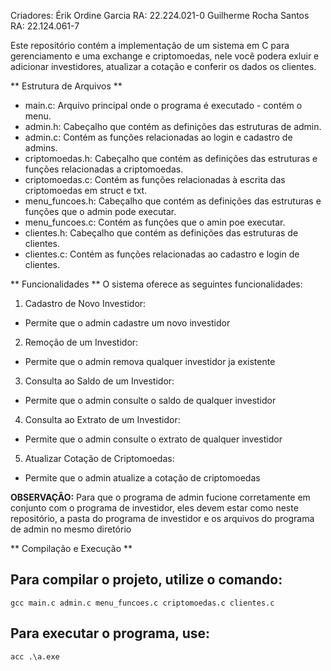 Criadores: 
Érik Ordine Garcia     RA: 22.224.021-0
Guilherme Rocha Santos RA: 22.124.061-7

Este repositório contém a implementação de um sistema em C para gerenciamento e uma exchange e criptomoedas, nele você podera exluir e adicionar investidores, atualizar a cotação e conferir os dados os clientes.

** Estrutura de Arquivos **
- main.c: Arquivo principal onde o programa é executado - contém o menu.
- admin.h: Cabeçalho que contém as definições das estruturas de admin.
- admin.c: Contém as funções relacionadas ao login e cadastro de admins.
- criptomoedas.h: Cabeçalho que contém as definições das estruturas e funções relacionadas a criptomoedas.
- criptomoedas.c: Contém as funções relacionadas à escrita das criptomoedas em struct e txt.
- menu_funcoes.h: Cabeçalho que contém as definições das estruturas e funções que o admin pode executar.
- menu_funcoes.c: Contém as funções que o amin poe executar.
- clientes.h: Cabeçalho que contém as definições das estruturas de clientes.
- clientes.c: Contém as funções relacionadas ao cadastro e login de clientes.


** Funcionalidades **
O sistema oferece as seguintes funcionalidades:

1. Cadastro de Novo Investidor:
  - Permite que o admin cadastre um novo investidor
    
2. Remoção de um Investidor:
  - Permite que o admin remova qualquer investidor ja existente 

3. Consulta ao Saldo de um Investidor:
  - Permite que o admin consulte o saldo de qualquer investidor

4. Consulta ao Extrato de um Investidor:
  - Permite que o admin consulte o extrato de qualquer investidor

5. Atualizar Cotação de Criptomoedas:
  - Permite que o admin atualize a cotação de criptomoedas



**OBSERVAÇÂO:**
Para que o programa de admin fucione corretamente em conjunto com o programa de investidor, eles devem estar como neste repositório, a pasta do programa de investidor e os arquivos do programa de admin no mesmo diretório 



** Compilação e Execução **
## Para compilar o projeto, utilize o comando:
    gcc main.c admin.c menu_funcoes.c criptomoedas.c clientes.c
## Para executar o programa, use:
    acc .\a.exe



